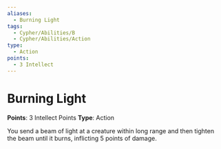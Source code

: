 ```yaml
---
aliases:
  - Burning Light
tags:
  - Cypher/Abilities/B
  - Cypher/Abilities/Action
type:
  - Action
points:
  - 3 Intellect
---
```


# Burning Light

**Points**: 3 Intellect Points
**Type**: Action

You send a beam of light at a creature within long range and then tighten the beam until it burns, inflicting 5 points of damage.
